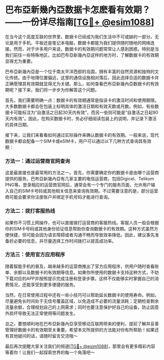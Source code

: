 # 巴布亞新幾內亞数据卡怎麽看有效期？——一份详尽指南[[TG💪+ @esim1088](https://t.me/s/esim1088)]

在当今这个高度互联的世界里，数据卡已经成为我们生活中不可或缺的一部分。无论是用于手机、平板还是笔记本电脑，数据卡都能为我们提供随时随地的网络连接。然而，对于许多用户来说，数据卡的有效期问题常常让人感到困惑。特别是当我们前往一些特殊地区，比如巴布亞新幾內亞这样的地方时，了解数据卡的有效期显得尤为重要。

巴布亞新幾內亞是一个位于南太平洋西部的岛国，拥有丰富的自然资源和独特的文化传统。由于地理位置偏远，这里的通信设施相对落后，因此选择合适的数据卡并正确管理其有效期就显得尤为关键。那么，如何查看巴布亞新幾內亞数据卡的有效期呢？接下来，我们将一步步为你解答这个问题。

首先，我们需要明确一点：数据卡的有效期通常是指该卡的激活时间和使用期限。大多数数据卡都会在包装上标明具体的激活日期和有效天数或月数。例如，有些数据卡可能标注为“自激活之日起30天内有效”，而另一些则可能是“自激活之日起90天内有效”。因此，在购买数据卡时，务必仔细阅读包装上的说明，并记录下激活的具体日期。

接下来，让我们来看看如何通过实际操作来确认数据卡的有效期。一般来说，现代数据卡都会配备一个SIM卡或eSIM卡，用户可以通过以下几种方式查询其有效期：

### 方法一：通过运营商官网查询

这是最直接也是最常用的方法之一。首先，你需要确定你的数据卡是由哪个运营商提供的服务。巴布亞新幾內亞有几家主要的电信运营商，包括Digicel、Telikom PNG等。登录相应的运营商官网后，通常会有一个专门的服务页面，允许用户输入自己的SIM卡号码或其他相关信息来查询有效期。不过需要注意的是，部分运营商可能会要求你注册账户并绑定手机号码才能进行查询。

### 方法二：拨打客服热线

如果你不习惯上网操作，也可以直接拨打运营商的客服热线。客服人员一般会根据你的SIM卡号码或其他身份验证信息帮助你查询数据卡的有效期。这种方式虽然方便快捷，但可能会因为语言障碍或者沟通不畅而导致效率降低。因此，建议事先准备好必要的信息，并尽量选择工作时间拨打以提高成功率。

### 方法三：使用官方应用程序

随着智能手机的普及，越来越多的运营商推出了官方应用程序，供用户随时查看账单、余额以及数据卡的有效期等信息。如果你所使用的数据卡支持这种方式，不妨下载对应的APP并按照提示完成注册和登录步骤。这样不仅能够实时掌握自己的消费情况，还能享受到更多便捷的服务。

当然，在日常使用过程中还有一些小技巧可以帮助延长数据卡的使用寿命。例如，尽量避免长时间处于无信号覆盖区域，以免造成不必要的流量消耗；定期检查剩余流量余额，合理规划自己的上网需求；同时也要注意保护好自己的设备，防止因意外损坏导致无法正常使用等问题发生。

总之，要想顺利地在巴布亞新幾內亞享受移动互联网带来的便利，提前了解并妥善管理好数据卡的有效期至关重要。希望本文所提供的方法能对你有所帮助！如果还有其他疑问的话，请随时留言交流哦～

最后再次提醒大家关注我们的频道[[TG💪+ @esim1088](https://t.me/s/esim1088)]，那里会有更多精彩内容等着你！让我们一起探索世界的每一个角落吧～